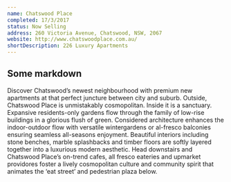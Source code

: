 ```yaml
---
name: Chatswood Place
completed: 17/3/2017
status: Now Selling
address: 260 Victoria Avenue, Chatswood, NSW, 2067
website: http://www.chatswoodplace.com.au/
shortDescription: 226 Luxury Apartments
---
```


## Some markdown

Discover Chatswood’s newest neighbourhood with premium new apartments at that perfect juncture between city and suburb.  Outside, Chatswood Place is unmistakably cosmopolitan.  Inside it is a sanctuary.  Expansive residents-only gardens flow through the family of low-rise buildings in a glorious flush of green.
Considered architecture enhances the indoor-outdoor flow with versatile wintergardens or al-fresco balconies ensuring seamless all-seasons enjoyment.  Beautiful interiors including stone benches, marble splashbacks and timber floors are softly layered together into a luxurious modern aesthetic.
Head downstairs and Chatswood Place’s on-trend cafes, all fresco eateries and upmarket providores foster a lively cosmopolitan culture and community spirit that animates the ‘eat street’ and pedestrian plaza below.